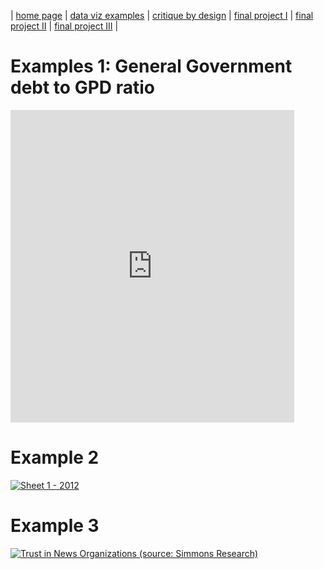 | [home page](https://cmustudent.github.io/tswd-portfolio-templates/) | [data viz examples](dataviz-examples) | [critique by design](critique-by-design) | [final project I](final-project-part-one) | [final project II](final-project-part-two) | [final project III](final-project-part-three) |

# Examples 1: General Government debt to GPD ratio

<iframe
src="https://public.tableau.com/views/GeneralGovernmentDebttoGDPRatios/Sheet1?:showVizHome=no&:embed=true" width="90%" height="500" seamless frameborder="0" scrolling="no"></iframe>


# Example 2

<div class='tableauPlaceholder' id='viz1738006224599' style='position: relative'><noscript><a href='#'><img alt='Sheet 1 - 2012 ' src='https:&#47;&#47;public.tableau.com&#47;static&#47;images&#47;Q2&#47;Q2BDWPHMQ&#47;1_rss.png' style='border: none' /></a></noscript><object class='tableauViz'  style='display:none;'><param name='host_url' value='https%3A%2F%2Fpublic.tableau.com%2F' /> <param name='embed_code_version' value='3' /> <param name='path' value='shared&#47;Q2BDWPHMQ' /> <param name='toolbar' value='yes' /><param name='static_image' value='https:&#47;&#47;public.tableau.com&#47;static&#47;images&#47;Q2&#47;Q2BDWPHMQ&#47;1.png' /> <param name='animate_transition' value='yes' /><param name='display_static_image' value='yes' /><param name='display_spinner' value='yes' /><param name='display_overlay' value='yes' /><param name='display_count' value='yes' /><param name='language' value='en-US' /><param name='filter' value='publish=yes' /></object></div>
<script type='text/javascript'>
            var divElement = document.getElementById('viz1738006224599'); 
            var vizElement = divElement.getElementsByTagName('object')[0];
            vizElement.style.width='100%';vizElement.style.height=(divElement.offsetWidth*0.75)+'px';
            var scriptElement = document.createElement('script');
            scriptElement.src = 'https://public.tableau.com/javascripts/api/viz_v1.js';
            vizElement.parentNode.insertBefore(scriptElement, vizElement);
</script>


# Example 3

<div class='tableauPlaceholder' id='viz1738007990361' style='position: relative'><noscript><a href='#'><img alt='Trust in News Organizations (source: Simmons Research) ' src='https:&#47;&#47;public.tableau.com&#47;static&#47;images&#47;Tr&#47;TrustinNewsOrganizations_17380079810780&#47;Barchart2&#47;1_rss.png' style='border: none' /></a></noscript><object class='tableauViz'  style='display:none;'><param name='host_url' value='https%3A%2F%2Fpublic.tableau.com%2F' /> <param name='embed_code_version' value='3' /> <param name='site_root' value='' /><param name='name' value='TrustinNewsOrganizations_17380079810780&#47;Barchart2' /><param name='tabs' value='no' /><param name='toolbar' value='yes' /><param name='static_image' value='https:&#47;&#47;public.tableau.com&#47;static&#47;images&#47;Tr&#47;TrustinNewsOrganizations_17380079810780&#47;Barchart2&#47;1.png' /> <param name='animate_transition' value='yes' /><param name='display_static_image' value='yes' /><param name='display_spinner' value='yes' /><param name='display_overlay' value='yes' /><param name='display_count' value='yes' /><param name='language' value='zh-CN' /><param name='filter' value='publish=yes' /></object></div>                
<script type='text/javascript'>                    
            var divElement = document.getElementById('viz1738007990361');                    
            var vizElement = divElement.getElementsByTagName('object')[0];
            vizElement.style.width='100%';vizElement.style.height=(divElement.offsetWidth*0.75)+'px';
            var scriptElement = document.createElement('script');
            scriptElement.src = 'https://public.tableau.com/javascripts/api/viz_v1.js';
            vizElement.parentNode.insertBefore(scriptElement, vizElement);
</script>
